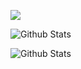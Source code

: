 ![](https://komarev.com/ghpvc/?username=AleksandreGalogreBaramidze)

![Github Stats](https://github-readme-stats.vercel.app/api?username=AleksandreGalogreBaramidze&theme=tokyonight)

![Github Stats](https://github-readme-stats.vercel.app/api/top-langs/?username=AleksandreGalogreBaramidze&layout=compact&theme=tokyonight)

